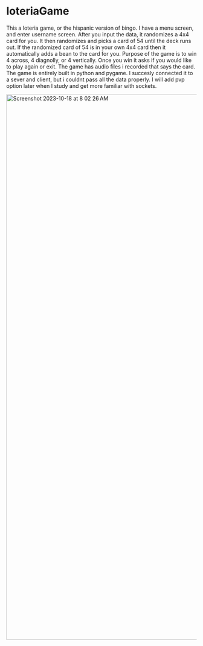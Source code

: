 # loteriaGame
This a loteria game, or the hispanic version of bingo. I have a menu screen, and enter username screen. After you input the data, it randomizes a 4x4 card for you. It then 
randomizes and picks a card of 54 until the deck runs out. If the randomized card of 54 is in your own 4x4 card then it automatically adds a bean to the card for you. Purpose
of the game is to win 4 across, 4 diagnolly, or 4 vertically. Once you win it asks if you would like to play again or exit. The game has audio files i recorded that says the card.
The game is entirely built in python and pygame. I succesly connected it to a sever and client, but i couldnt pass all the data properly. I will add pvp option later when I study and get 
more familiar with sockets. 

<img width="1440" alt="Screenshot 2023-10-18 at 8 02 26 AM" src="https://github.com/jdvilla94/loteriaGame/assets/44591756/bc71c7e4-747c-4d4b-b9ac-5718d2dadf17">
